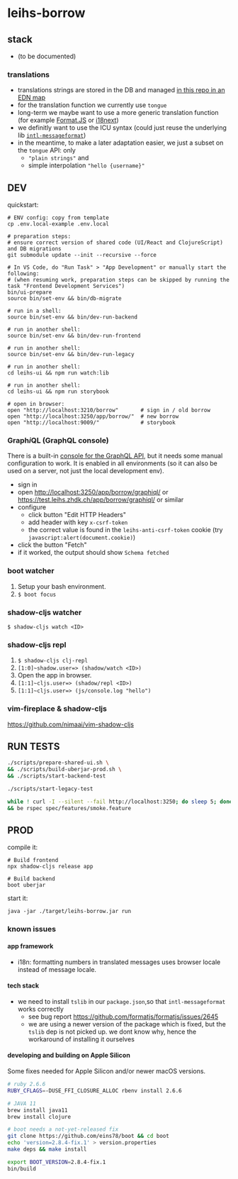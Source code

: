 # leihs-borrow

## stack

- (to be documented)

### translations

- translations strings are stored in the DB and managed [in this repo in an EDN map](src/server/leihs/borrow/resources/translations/definitions.clj)
- for the translation function we currently use `tongue`
- long-term we maybe want to use a more generic translation function (for example [Format.JS](https://formatjs.io/docs/core-concepts/icu-syntax) or [i18next](https://www.i18next.com/translation-function/essentials))
- we definitly want to use the ICU syntax (could just reuse the underlying lib [`intl-messageformat`](https://formatjs.io/docs/intl-messageformat/))
- in the meantime, to make a later adaptation easier, we just a subset on the `tongue` API: only
  - `"plain strings"` and
  - simple interpolation `"hello {username}"`

## DEV

quickstart:

```shell
# ENV config: copy from template
cp .env.local-example .env.local

# preparation steps:
# ensure correct version of shared code (UI/React and ClojureScript) and DB migrations
git submodule update --init --recursive --force

# In VS Code, do "Run Task" > "App Development" or manually start the following:
# (when resuming work, preparation steps can be skipped by running the task "Frontend Development Services")
bin/ui-prepare
source bin/set-env && bin/db-migrate

# run in a shell:
source bin/set-env && bin/dev-run-backend

# run in another shell:
source bin/set-env && bin/dev-run-frontend

# run in another shell:
source bin/set-env && bin/dev-run-legacy

# run in another shell:
cd leihs-ui && npm run watch:lib

# run in another shell:
cd leihs-ui && npm run storybook

# open in browser:
open "http://localhost:3210/borrow"       # sign in / old borrow
open "http://localhost:3250/app/borrow/"  # new borrow
open "http://localhost:9009/"             # storybook
```

### Graph*i*QL (GraphQL console)

There is a built-in [console for the GraphQL API](https://github.com/graphql/graphiql/blob/main/packages/graphiql/README.md), but it needs some manual configuration to work.
It is enabled in all environments (so it can also be used on a server, not just the local development env).

- sign in
- open <http://localhost:3250/app/borrow/graphiql/> or <https://test.leihs.zhdk.ch/app/borrow/graphiql/> or similar
- configure
  - click button "Edit HTTP Headers"
  - add header with key `x-csrf-token`
  - the correct value is found in the `leihs-anti-csrf-token` cookie (try `javascript:alert(document.cookie)`)
- click the button "Fetch"
- if it worked, the output should show `Schema fetched`

### boot watcher

1. Setup your bash environment.
2. `$ boot focus`

### shadow-cljs watcher

`$ shadow-cljs watch <ID>`

### shadow-cljs repl

1. `$ shadow-cljs clj-repl`
2. `[1:0]~shadow.user=> (shadow/watch <ID>)`
3. Open the app in browser.
4. `[1:1]~cljs.user=> (shadow/repl <ID>)`
5. `[1:1]~cljs.user=> (js/console.log "hello")`

### vim-fireplace & shadow-cljs

https://github.com/nimaai/vim-shadow-cljs

## RUN TESTS

```bash
./scripts/prepare-shared-ui.sh \
&& ./scripts/build-uberjar-prod.sh \
&& ./scripts/start-backend-test
```

```bash
./scripts/start-legacy-test
```

```bash
while ! curl -I --silent --fail http://localhost:3250; do sleep 5; done \
&& be rspec spec/features/smoke.feature
```

## PROD

compile it:

```shell
# Build frontend
npx shadow-cljs release app

# Build backend
boot uberjar
```

start it:

```shell
java -jar ./target/leihs-borrow.jar run
```

### known issues

#### app framework

- i18n: formatting numbers in translated messages uses browser locale instead of message locale.

#### tech stack

- we need to install `tslib` in our `package.json`,so that `intl-messageformat` works correctly
  - see bug report https://github.com/formatjs/formatjs/issues/2645
  - we are using a newer version of the package which is fixed, but the `tslib` dep is not picked up. we dont know why, hence the workaround of installing it ourselves

#### developing and building on Apple Silicon

Some fixes needed for Apple Silicon and/or newer macOS versions.

```sh
# ruby 2.6.6
RUBY_CFLAGS=-DUSE_FFI_CLOSURE_ALLOC rbenv install 2.6.6

# JAVA 11
brew install java11
brew install clojure

# boot needs a not-yet-released fix
git clone https://github.com/eins78/boot && cd boot
echo 'version=2.8.4-fix.1' > version.properties
make deps && make install

export BOOT_VERSION=2.8.4-fix.1
bin/build
```

